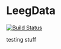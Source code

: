 # LeegData

[![Build Status](https://travis-ci.com/MonsterMannen/LeegData.svg?branch=master)](https://travis-ci.com/MonsterMannen/LeegData)

testing stuff
